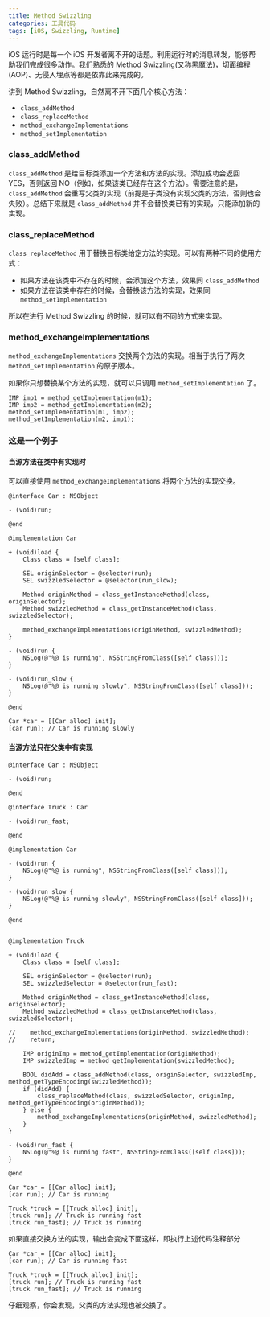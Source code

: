 ```yaml
---
title: Method Swizzling
categories: 工具代码
tags: [iOS, Swizzling, Runtime]
---
```


iOS 运行时是每一个 iOS 开发者离不开的话题。利用运行时的消息转发，能够帮助我们完成很多动作。我们熟悉的 Method Swizzling(又称黑魔法)，切面编程(AOP)、无侵入埋点等都是依靠此来完成的。

<!-- more -->

讲到 Method Swizzling，自然离不开下面几个核心方法：

* `class_addMethod`
* `class_replaceMethod`
* `method_exchangeImplementations`
* `method_setImplementation`

### class_addMethod
`class_addMethod` 是给目标类添加一个方法和方法的实现。添加成功会返回 YES，否则返回 NO（例如，如果该类已经存在这个方法）。需要注意的是，`class_addMethod` 会重写父类的实现（前提是子类没有实现父类的方法，否则也会失败）。总结下来就是 `class_addMethod` 并不会替换类已有的实现，只能添加新的实现。

### class_replaceMethod
`class_replaceMethod` 用于替换目标类给定方法的实现。可以有两种不同的使用方式：

* 如果方法在该类中不存在的时候，会添加这个方法，效果同 `class_addMethod`
* 如果方法在该类中存在的时候，会替换该方法的实现，效果同 `method_setImplementation`

所以在进行 Method Swizzling 的时候，就可以有不同的方式来实现。

### method_exchangeImplementations
`method_exchangeImplementations` 交换两个方法的实现。相当于执行了两次 `method_setImplementation` 的原子版本。

如果你只想替换某个方法的实现，就可以只调用 `method_setImplementation` 了。

```objc
IMP imp1 = method_getImplementation(m1);
IMP imp2 = method_getImplementation(m2);
method_setImplementation(m1, imp2);
method_setImplementation(m2, imp1);
```

### 这是一个例子

#### 当源方法在类中有实现时
可以直接使用 `method_exchangeImplementations` 将两个方法的实现交换。

```objc
@interface Car : NSObject
	
- (void)run;
	
@end
	
@implementation Car
	
+ (void)load {
    Class class = [self class];
	
    SEL originSelector = @selector(run);
    SEL swizzledSelector = @selector(run_slow);
	
    Method originMethod = class_getInstanceMethod(class, originSelector);
    Method swizzledMethod = class_getInstanceMethod(class, swizzledSelector);
	
    method_exchangeImplementations(originMethod, swizzledMethod);
}
	
- (void)run {
    NSLog(@"%@ is running", NSStringFromClass([self class]));
}
	
- (void)run_slow {
    NSLog(@"%@ is running slowly", NSStringFromClass([self class]));
}
	
@end
```
	
```objc
Car *car = [[Car alloc] init];
[car run]; // Car is running slowly
```

#### 当源方法只在父类中有实现

```objc
@interface Car : NSObject
	
- (void)run;
	
@end
	
@interface Truck : Car
	
- (void)run_fast;
	
@end
	
@implementation Car
	
- (void)run {
    NSLog(@"%@ is running", NSStringFromClass([self class]));
}
	
- (void)run_slow {
    NSLog(@"%@ is running slowly", NSStringFromClass([self class]));
}
	
@end
	
	
@implementation Truck
	
+ (void)load {
    Class class = [self class];
    
    SEL originSelector = @selector(run);
    SEL swizzledSelector = @selector(run_fast);
    
    Method originMethod = class_getInstanceMethod(class, originSelector);
    Method swizzledMethod = class_getInstanceMethod(class, swizzledSelector);
    
//    method_exchangeImplementations(originMethod, swizzledMethod);
//    return;
    
    IMP originImp = method_getImplementation(originMethod);
    IMP swizzledImp = method_getImplementation(swizzledMethod);
    
    BOOL didAdd = class_addMethod(class, originSelector, swizzledImp, method_getTypeEncoding(swizzledMethod));
    if (didAdd) {
        class_replaceMethod(class, swizzledSelector, originImp, method_getTypeEncoding(originMethod));
    } else {
        method_exchangeImplementations(originMethod, swizzledMethod);
    }
}
	
- (void)run_fast {
    NSLog(@"%@ is running fast", NSStringFromClass([self class]));
}
	
@end
```
	
```objc
Car *car = [[Car alloc] init];
[car run]; // Car is running
	
Truck *truck = [[Truck alloc] init];
[truck run]; // Truck is running fast
[truck run_fast]; // Truck is running
```
	
如果直接交换方法的实现，输出会变成下面这样，即执行上述代码注释部分
	
```objc
Car *car = [[Car alloc] init];
[car run]; // Car is running fast
	
Truck *truck = [[Truck alloc] init];
[truck run]; // Truck is running fast
[truck run_fast]; // Truck is running
```

仔细观察，你会发现，父类的方法实现也被交换了。